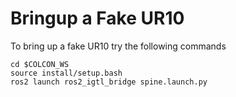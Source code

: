 Bringup a Fake UR10
===================
To bring up a fake UR10 try the following commands
~~~
cd $COLCON_WS
source install/setup.bash
ros2 launch ros2_igtl_bridge spine.launch.py
~~~
